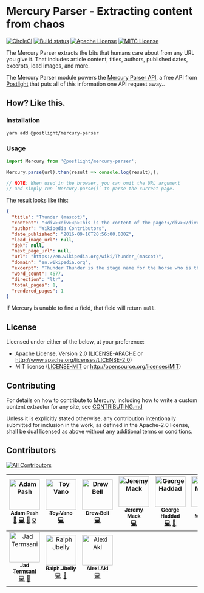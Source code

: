 # Mercury Parser - Extracting content from chaos

[![CircleCI](https://circleci.com/gh/postlight/mercury-parser.svg?style=svg&circle-token=3026c2b527d3767750e767872d08991aeb4f8f10)](https://circleci.com/gh/postlight/mercury-parser) [![Build status](https://ci.appveyor.com/api/projects/status/bxwqp6mn8ijycqh4?svg=true)](https://ci.appveyor.com/project/adampash/mercury-parser) [![Apache License][license-apach-badge]][license-apach] [![MITC License][license-mit-badge]][license-mit]

[license-apach-badge]: https://img.shields.io/badge/License-Apache%202.0-blue.svg?style=flat-square
[license-apach]: https://github.com/postlight/mercury-parser/blob/master/LICENSE-APACHE
[license-mit-badge]: https://img.shields.io/badge/License-MIT%202.0-blue.svg?style=flat-square
[license-mit]: https://github.com/postlight/mercury-parser/blob/master/LICENSE-MIT

The Mercury Parser extracts the bits that humans care about from any URL you give it. That includes article content, titles, authors, published dates, excerpts, lead images, and more.

The Mercury Parser module powers the [Mercury Parser API](https://mercury.postlight.com/web-parser/), a free API from [Postlight](https://www.postlight.com/) that puts all of this information one API request away..

## How? Like this.

### Installation

```bash
yarn add @postlight/mercury-parser
```

### Usage

```javascript
import Mercury from '@postlight/mercury-parser';

Mercury.parse(url).then(result => console.log(result););

// NOTE: When used in the browser, you can omit the URL argument
// and simply run `Mercury.parse()` to parse the current page.

```

The result looks like this:

```json
{
  "title": "Thunder (mascot)",
  "content": "<div><div><p>This is the content of the page!</div></div>",
  "author": "Wikipedia Contributors",
  "date_published": "2016-09-16T20:56:00.000Z",
  "lead_image_url": null,
  "dek": null,
  "next_page_url": null,
  "url": "https://en.wikipedia.org/wiki/Thunder_(mascot)",
  "domain": "en.wikipedia.org",
  "excerpt": "Thunder Thunder is the stage name for the horse who is the official live animal mascot for the Denver Broncos",
  "word_count": 4677,
  "direction": "ltr",
  "total_pages": 1,
  "rendered_pages": 1
}
```

If Mercury is unable to find a field, that field will return `null`.

## License

Licensed under either of the below, at your preference:

- Apache License, Version 2.0
  ([LICENSE-APACHE](LICENSE-APACHE) or http://www.apache.org/licenses/LICENSE-2.0)
- MIT license
  ([LICENSE-MIT](LICENSE-MIT) or http://opensource.org/licenses/MIT)

## Contributing

For details on how to contribute to Mercury, including how to write a custom content extractor for any site, see [CONTRIBUTING.md](https://github.com/postlight/mercury-parser/blob/master/CONTRIBUTING.md)

Unless it is explicitly stated otherwise, any contribution intentionally submitted for inclusion in the work, as defined in the Apache-2.0 license, shall be dual licensed as above without any additional terms or conditions.

## Contributors

[![All Contributors](https://img.shields.io/badge/all_contributors-11-orange.svg?style=flat-square)](#contributors)

<!-- ALL-CONTRIBUTORS-LIST:START - Do not remove or modify this section -->
<!-- prettier-ignore -->
| [<img src="https://avatars.githubusercontent.com/u/64131?v=3" width="80px;" alt="Adam Pash"/><br /><sub><b>Adam Pash</b></sub>](http://adampash.com)<br />[📝](#blog-adampash "Blogposts") [💻](https://github.com/postlight/readability-parser/commits?author=adampash "Code") [📖](https://github.com/postlight/readability-parser/commits?author=adampash "Documentation") [💡](#example-adampash "Examples") |                                                        [<img src="https://avatars.githubusercontent.com/u/19412836?v=3" width="80px;" alt="Toy Vano"/><br /><sub><b>Toy Vano</b></sub>](https://github.com/spiffytoy)<br />[💻](https://github.com/postlight/readability-parser/commits?author=spiffytoy "Code")                                                        |            [<img src="https://avatars.githubusercontent.com/u/183608?v=3" width="80px;" alt="Drew Bell"/><br /><sub><b>Drew Bell</b></sub>](droob.org)<br />[💻](https://github.com/postlight/readability-parser/commits?author=droob "Code")             | [<img src="https://avatars.githubusercontent.com/u/305901?v=3" width="80px;" alt="Jeremy Mack"/><br /><sub><b>Jeremy Mack</b></sub>](https://twitter.com/mutewinter)<br />[💻](https://github.com/postlight/readability-parser/commits?author=mutewinter "Code") | [<img src="https://avatars2.githubusercontent.com/u/3069650?v=4" width="80px;" alt="George Haddad"/><br /><sub><b>George Haddad</b></sub>](https://github.com/george-haddad)<br />[💻](https://github.com/postlight/readability-parser/commits?author=george-haddad "Code") [📖](https://github.com/postlight/readability-parser/commits?author=george-haddad "Documentation") | [<img src="https://avatars3.githubusercontent.com/u/13136721?v=4" width="80px;" alt="Toufic Mouallem"/><br /><sub><b>Toufic Mouallem</b></sub>](https://github.com/toufic-m)<br />[💻](https://github.com/postlight/readability-parser/commits?author=toufic-m "Code") [📖](https://github.com/postlight/readability-parser/commits?author=toufic-m "Documentation") | [<img src="https://avatars2.githubusercontent.com/u/23698181?v=4" width="80px;" alt="Wajeeh Zantout"/><br /><sub><b>Wajeeh Zantout</b></sub>](https://github.com/WajeehZantout)<br />[💻](https://github.com/postlight/readability-parser/commits?author=WajeehZantout "Code") [📖](https://github.com/postlight/readability-parser/commits?author=WajeehZantout "Documentation") | [<img src="https://avatars1.githubusercontent.com/u/31523264?v=4" width="80px;" alt="Marc Esso"/><br /><sub><b>Marc Esso</b></sub>](https://github.com/e55o)<br />[💻](https://github.com/postlight/readability-parser/commits?author=e55o "Code") [📖](https://github.com/postlight/readability-parser/commits?author=e55o "Documentation") |
| :--------------------------------------------------------------------------------------------------------------------------------------------------------------------------------------------------------------------------------------------------------------------------------------------------------------------------------------------------------------------------------------------------------------: | :---------------------------------------------------------------------------------------------------------------------------------------------------------------------------------------------------------------------------------------------------------------------------------------------------------------------------------------------------------------------: | :-------------------------------------------------------------------------------------------------------------------------------------------------------------------------------------------------------------------------------------------------------: | :--------------------------------------------------------------------------------------------------------------------------------------------------------------------------------------------------------------------------------------------------------------: | :----------------------------------------------------------------------------------------------------------------------------------------------------------------------------------------------------------------------------------------------------------------------------------------------------------------------------------------------------------------------------: | :------------------------------------------------------------------------------------------------------------------------------------------------------------------------------------------------------------------------------------------------------------------------------------------------------------------------------------------------------------------: | :-------------------------------------------------------------------------------------------------------------------------------------------------------------------------------------------------------------------------------------------------------------------------------------------------------------------------------------------------------------------------------: | :------------------------------------------------------------------------------------------------------------------------------------------------------------------------------------------------------------------------------------------------------------------------------------------------------------------------------------------: |
|                     [<img src="https://avatars0.githubusercontent.com/u/32297675?v=4" width="80px;" alt="Jad Termsani"/><br /><sub><b>Jad Termsani</b></sub>](https://github.com/JadTermsani)<br />[💻](https://github.com/postlight/readability-parser/commits?author=JadTermsani "Code") [📖](https://github.com/postlight/readability-parser/commits?author=JadTermsani "Documentation")                      | [<img src="https://avatars2.githubusercontent.com/u/31958255?v=4" width="80px;" alt="Ralph Jbeily"/><br /><sub><b>Ralph Jbeily</b></sub>](https://github.com/RalphJbeily)<br />[💻](https://github.com/postlight/readability-parser/commits?author=RalphJbeily "Code") [📖](https://github.com/postlight/readability-parser/commits?author=RalphJbeily "Documentation") | [<img src="https://avatars0.githubusercontent.com/u/2188008?v=4" width="80px;" alt="Alexi Akl"/><br /><sub><b>Alexi Akl</b></sub>](https://github.com/alexiakl)<br />[💻](https://github.com/postlight/readability-parser/commits?author=alexiakl "Code") |

<!-- ALL-CONTRIBUTORS-LIST:END -->
